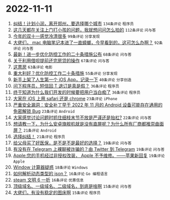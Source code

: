 # 2022-11-11

1. [纠结！计划小润，离开郑州，要选择哪个城市](https://www.v2ex.com/t/894413) `134条评论` `程序员`
1. [这几天都在关注上门打小孩的问题，我就想问问怎么拍的](https://www.v2ex.com/t/894334) `112条评论` `问与答`
1. [今年的双十一感觉冷清很多](https://www.v2ex.com/t/894339) `99条评论` `分享发现`
1. [大佬们， mac 电脑笔记本进了一直蟑螂，今早看到的，这可怎么办啊？](https://www.v2ex.com/t/894331) `92条评论` `问与答`
1. [最新！进一步优化防控工作的二十条措施公布](https://www.v2ex.com/t/894482) `68条评论` `问与答`
1. [关于利用借呗提前还完房贷的操作](https://www.v2ex.com/t/894456) `67条评论` `问与答`
1. [这票房](https://www.v2ex.com/t/894352) `63条评论` `电影`
1. [重大利好？优化防控工作二十条措施](https://www.v2ex.com/t/894486) `55条评论` `分享发现`
1. [新手上架了人生第一个 iOS App，记录一下](https://www.v2ex.com/t/894389) `40条评论` `分享创造`
1. [问下程序员，短信回 T 退订是真是假？](https://www.v2ex.com/t/894572) `36条评论` `程序员`
1. [终于知道为什么我们开发的时候要把用户当白痴了](https://www.v2ex.com/t/894527) `36条评论` `程序员`
1. [大家在 iOS 上用 safari 还是 chrome](https://www.v2ex.com/t/894567) `23条评论` `iPhone`
1. [严重安全漏洞：安全补丁早于 2022 年 11 月的 Android 设备可能存在通用的免密解锁 Bug](https://www.v2ex.com/t/894437) `23条评论` `Android`
1. [大家感觉讨论问题时抓住细枝末节不放是严谨还是抬杠?](https://www.v2ex.com/t/894416) `22条评论` `问与答`
1. [想请教一下，为什么安卓旗舰机就是没有直屏呢？为什么所有厂商都推崇曲面屏？](https://www.v2ex.com/t/894425) `21条评论` `Android`
1. [选择纠结！](https://www.v2ex.com/t/894390) `21条评论` `程序员`
1. [给父母买了好医保，是不是不是最好的选择？](https://www.v2ex.com/t/894534) `19条评论` `问与答`
1. [有没有在 Telegram 上裸聊被诈骗的？由 Twitter 到 Telegram](https://www.v2ex.com/t/894501) `19条评论` `问与答`
1. [Apple:您的手机经过非授权改装， Apple 不予维修。——苹果新回复](https://www.v2ex.com/t/894488) `19条评论` `Apple`
1. [Window 计算器疑惑](https://www.v2ex.com/t/894432) `18条评论` `Windows`
1. [如何解析动态类型的 json？](https://www.v2ex.com/t/894502) `16条评论` `Go 编程语言`
1. [steam 文明 6 一折](https://www.v2ex.com/t/894465) `16条评论` `优惠信息`
1. [顶级域名、一级域名、二级域名，到底是啥啊](https://www.v2ex.com/t/894589) `15条评论` `问与答`
1. [大佬们，有没有稳定的图床啊](https://www.v2ex.com/t/894424) `15条评论` `程序员`

